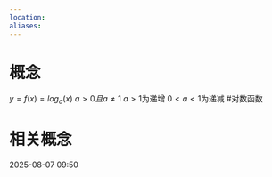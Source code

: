 ```yaml
---
location: 
aliases:
---
```

# 概念
$y=f(x)=log_a(x)$
$a>0且a\neq1$
$a>1$为递增
$0<a<1$为递减
#对数函数
# 相关概念


2025-08-07 09:50



